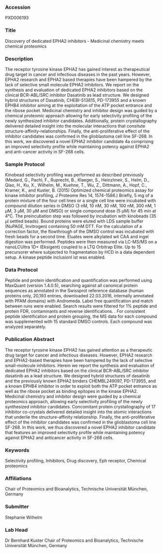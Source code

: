 ### Accession
PXD006193

### Title
Discovery of dedicated EPHA2 inhibitors - Medicinal chemistry meets chemical proteomics

### Description
The receptor tyrosine kinase EPHA2 has gained interest as therapeutical drug target in cancer and infectious diseases in the past years. However, EPHA2 research and EPHA2 based therapies have been hampered by the lack of selective small molecule EPHA2 inhibitors. We report on the synthesis and evaluation of dedicated EPHA2 inhibitors based on the clinical BCR-ABL/SRC inhibitor Dasatinib as lead structure. We designed hybrid structures of Dasatinib, CHEBI-513815, PD-173955 and a known EPHB4 inhibitor aiming at the exploitation of the ATP pocket entrance and the ribose pocket. Medicinal chemistry and inhibitor design was guided by a chemical proteomic approach allowing for early selectivity profiling of the newly synthesized inhibitor candidates. Additionally, protein crystallography delivered detailed insight into the molecular interactions that consitute structure-affinity-relationships. Finally, the anti-proliferative effect of the inhibitor candidates was confirmed in the glioblastoma cell line SF-268. In this work, we discovered a novel EPHA2 inhibitor candidate 4a comprising an improved selectivity profile while maintaining potency against EPHA2 and anti-cancer activity in SF-268 cells.

### Sample Protocol
Kinobead selectivity profiling was performed as described previously (Medard, G., Pachl, F., Ruprecht, B., Klaeger, S., Heinzlmeir, S., Helm, D., Qiao, H., Ku, X., Wilhelm, M., Kuehne, T., Wu, Z., Dittmann, A., Hopf, C., Kramer, K., and Kuster, B. (2015) Optimized chemical proteomics assay for kinase inhibitor profiling, J Proteome Res 14, 1574-1586.) Briefly, 5 mg of a protein mixture of the four cell lines or a single cell line were incubated with compound dilution series in DMSO (3 nM, 10 nM, 30 nM, 100 nM, 300 nM, 1 µM, 3 µM, 30 µM and DMSO) or single compound dose (5 µM) for 45 min at 4°C. The preincubation step was followed by incubation with kinobeads (35 µl settled beads). Bound proteins were eluted with LDS sample buffer (NuPAGE, Invitrogen) containing 50 mM DTT. For the calculation of a correction factor, the flowthrough of the DMSO control was incubated with fresh beads for a second time. Eluates were alkylated wit CAA and ingel digestion was performed. Peptides were then measured via LC-MS/MS on a nanoLCUltra 1D+ (Eksigent) coupled to a LTQ Orbitrap Elite. Up to 15 precursorer where subjected to fragmentation by HCD in a data dependent setup. A kinase peptide inclusionl ist was enabled.

### Data Protocol
Peptide and protein identification and quantification was performed using MaxQuant (version 1.4.0.5), searching against all canonical protein sequences as annotated in the Swissprot reference database (human proteins only, 20,193 entries, downloaded 22.03.2016, internally annotated with PFAM domains) with Andromeda. Label free quantification and match between runs were enabled. Search results were filtered for 1% peptide and protein FDR, contaminants and reverse identifications. . For consistent peptide identification and protein grouping, the MS data for each compound was supplemented with 15 standard DMSO controls. Each compound was analyzed separately.

### Publication Abstract
The receptor tyrosine kinase EPHA2 has gained attention as a therapeutic drug target for cancer and infectious diseases. However, EPHA2 research and EPHA2-based therapies have been hampered by the lack of selective small-molecule inhibitors. Herein we report the synthesis and evaluation of dedicated EPHA2 inhibitors based on the clinical BCR-ABL/SRC inhibitor dasatinib as a lead structure. We designed hybrid structures of dasatinib and the previously known EPHA2 binders CHEMBL249097, PD-173955, and a known EPHB4 inhibitor in order to exploit both the ATP pocket entrance as well as the ribose pocket as binding epitopes in the kinase EPHA2. Medicinal chemistry and inhibitor design were guided by a chemical proteomics approach, allowing early selectivity profiling of the newly synthesized inhibitor candidates. Concomitant protein crystallography of 17 inhibitor co-crystals delivered detailed insight into the atomic interactions that underlie the structure-affinity relationship. Finally, the anti-proliferative effect of the inhibitor candidates was confirmed in the glioblastoma cell line SF-268. In this work, we thus discovered a novel EPHA2 inhibitor candidate that features an improved selectivity profile while maintaining potency against EPHA2 and anticancer activity in SF-268 cells.

### Keywords
Selectivity profiling, Inhibitors, Drug discovery, Eph receptor, Chemical proteomics

### Affiliations
Chair of Proteomics and Bioanalytics, Technische Universität München, Germany

### Submitter
Stephanie Wilhelm 

### Lab Head
Dr Bernhard Kuster
Chair of Proteomics and Bioanalytics, Technische Universität München, Germany


